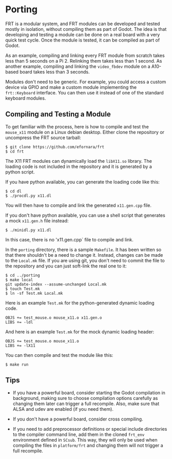 Porting
=======

FRT is a modular system, and FRT modules can be developed and tested mostly in
isolation, without compiling them as part of Godot. The idea is that
developing and testing a module can be done on a real board with a very quick
test cycle. Once the module is tested, it can be compiled as part of Godot.

As an example, compiling and linking every FRT module from scratch takes less
than 5 seconds on a Pi 2. Relinking them takes less than 1 second.
As another example, compiling and linking the `video_fbdev` module on a
A10-based board takes less than 3 seconds.

Modules don't need to be generic. For example, you could access a custom
device via GPIO and make a custom module implementing the `frt::Keyboard`
interface. You can then use it instead of one of the standard keyboard
modules.

## Compiling and Testing a Module

To get familiar with the process, here is how to compile and test the
`mouse_x11` module on a Linux debian desktop. Either clone the repository
or uncompress the FRT source tarball:

	$ git clone https://github.com/efornara/frt
	$ cd frt

The X11 FRT modules can dynamically load the `libX11.so` library. The loading
code is not included in the repository and it is generated by a python script.

If you have python available, you can generate the loading code like this:

	$ cd dl
	$ ./procdl.py x11.dl

You will then have to compile and link the generated `x11.gen.cpp` file.

If you don't have python available, you can use a shell script that generates
a mock `x11.gen.h` file instead:

	$ ./minidl.py x11.dl

In this case, there is no 'x11.gen.cpp` file to compile and link.

In the `porting` directory, there is a sample `Makefile`. It has been written
so that there shouldn't be a need to change it. Instead, changes can be made
to the `Local.mk` file. If you are using git, you don't need to commit the
file to the repository and you can just soft-link the real one to it:

	$ cd ../porting
	$ make local
	git update-index --assume-unchanged Local.mk
	$ touch Test.mk
	$ ln -sf Test.mk Local.mk

Here is an example `Test.mk` for the python-generated dynamic loading code.

	OBJS += test_mouse.o mouse_x11.o x11.gen.o
	LIBS += -ldl

And here is an example `Test.mk` for the mock dynamic loading header:

	OBJS += test_mouse.o mouse_x11.o
	LIBS += -lX11

You can then compile and test the module like this:

	$ make run

## Tips

- If you have a powerful board, consider starting the Godot compilation in
  background, making sure to choose compilation options carefully as changing
  them later can trigger a full recompile. Also, make sure that ALSA and udev
  are enabled (if you need them).

- If you don't have a powerful board, consider cross compiling.

- If you need to add preprocessor definitions or special include directories to
  the compiler command line, add them in the cloned `frt_env` environment
  defined in `SCsub`. This way, they will only be used when compiling the files
  in `platform/frt` and changing them will not trigger a full recompile.

